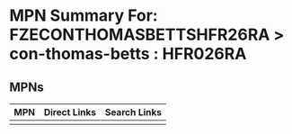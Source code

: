 



# MPN Summary For: FZECONTHOMASBETTSHFR26RA > con-thomas-betts : HFR026RA

## MPNs
  

|MPN|Direct Links|Search Links|
| :--- | :--- | :--- |
||||
